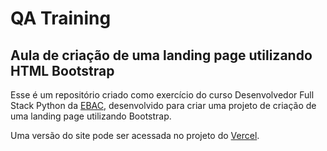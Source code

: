 # QA Training

## Aula de criação de uma landing page utilizando HTML Bootstrap

Esse é um repositório criado como exercício do curso Desenvolvedor Full Stack Python da [EBAC](https://ebaconline.com.br/new/full-stack-python), desenvolvido para criar uma projeto de criação de uma landing page utilizando Bootstrap.

Uma versão do site pode ser acessada no projeto do [Vercel](https://qa-training.vercel.app/).
